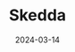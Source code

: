 ---  
layout: startup_page  
title: "Skedda"  
id: "skedda.com"  
permalink: "/skeddaskedda.com03142024/"  
website: "https://www.skedda.com/"  
funding_round: "Growth Funding"  
funding_amount: ""  
investors: "CIBC Innovation Banking"  
about: "Skedda is a global space management and scheduling platform serving over 7,000 customers and nearly two million users. Its platform helps businesses manage hybrid work environments with features like interactive floorplans, space booking, and visitor management. Skedda integrates with Microsoft 365 and Google Workspace, providing a comprehensive workplace management solution."  
markets: "Software, Workplace Management, Meeting Software, SaaS, Scheduling, Software, Business/Productivity Software, SaaS"  
hq: "Boston, Massachusetts, United States"  
founded_year: "2013"  
linkedin: "https://www.linkedin.com/company/skedda"  
twitter: "https://twitter.com/skedda"  
instagram: ""  
facebook: "https://www.facebook.com/skeddabookings"  
crunchbase: "https://www.crunchbase.com/organization/skedda-bookings"  
pitchbook: "https://pitchbook.com/profiles/company/460228-51"  

date_display: "14-Mar-2024"  
date: "2024-03-14"

# SEO Optimization  
meta_title: "Skedda - Growth Funding"  
meta_description: "Skedda, Skedda is a global space management and scheduling platform serving over 7,000 customers and nearly two million users. Its platform helps businesses m..."  
meta_keywords: "Skedda, Software, Workplace Management, Meeting Software, SaaS, Scheduling, Software, Business/Productivity Software, SaaS, Growth Funding funding"  
canonical_url: "https://startup.projectstartups.com/skeddaskedda.com03142024/"  
---